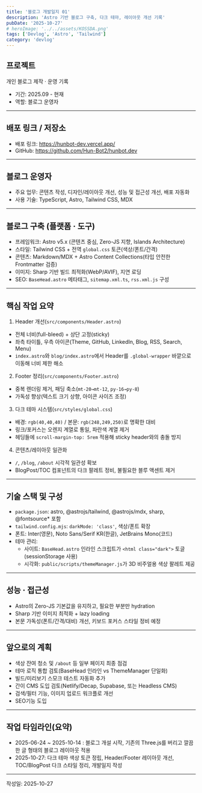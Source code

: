 ```yaml
---
title: '블로그 개발일지 01'
description: 'Astro 기반 블로그 구축, 다크 테마, 레이아웃 개선 기록'
pubDate: '2025-10-27'
# heroImage: '../../assets/KOSSDA.png'
tags: ['Devlog', 'Astro', 'Tailwind']
category: 'devlog'
---
```


## 프로젝트
개인 블로그 제작 · 운영 기록

- 기간: 2025.09 - 현재
- 역할: 블로그 운영자

---

## 배포 링크 / 저장소

- 배포 링크: https://hunbot-dev.vercel.app/
- GitHub: https://github.com/Hun-Bot2/hunbot.dev

---

## 블로그 운영자

- 주요 업무: 콘텐츠 작성, 디자인/레이아웃 개선, 성능 및 접근성 개선, 배포 자동화
- 사용 기술: TypeScript, Astro, Tailwind CSS, MDX

---

## 블로그 구축 (플랫폼 · 도구)

- 프레임워크: Astro v5.x (콘텐츠 중심, Zero-JS 지향, Islands Architecture)
- 스타일: Tailwind CSS + 전역 `global.css` 토큰(색상/폰트/간격)
- 콘텐츠: Markdown/MDX + Astro Content Collections(타입 안전한 Frontmatter 검증)
- 이미지: Sharp 기반 빌드 최적화(WebP/AVIF), 지연 로딩
- SEO: `BaseHead.astro` 메타태그, `sitemap.xml.ts`, `rss.xml.js` 구성

---

## 핵심 작업 요약

1) Header 개선(`src/components/Header.astro`)
- 전체 너비(full-bleed) + 상단 고정(sticky)
- 좌측 타이틀, 우측 아이콘(Theme, GitHub, LinkedIn, Blog, RSS, Search, Menu)
- `index.astro`와 `blog/index.astro`에서 Header를 `.global-wrapper` 바깥으로 이동해 너비 제한 해소

2) Footer 정리(`src/components/Footer.astro`)
- 중복 렌더링 제거, 패딩 축소(`mt-20→mt-12`, `py-16→py-8`)
- 가독성 향상(텍스트 크기 상향, 아이콘 사이즈 조정)

3) 다크 테마 시스템(`src/styles/global.css`)
- 배경: `rgb(40,40,40)` / 본문: `rgb(248,249,250)`로 명확한 대비
- 링크/포커스는 오렌지 계열로 통일, 파란색 계열 제거
- 헤딩들에 `scroll-margin-top: 5rem` 적용해 sticky header와의 충돌 방지

4) 콘텐츠/레이아웃 일관화
- `/`, `/blog`, `/about` 시각적 일관성 확보
- BlogPost/TOC 컴포넌트의 다크 팔레트 정비, 불필요한 블루 액센트 제거

---

## 기술 스택 및 구성

- `package.json`: astro, @astrojs/tailwind, @astrojs/mdx, sharp, @fontsource* 포함
- `tailwind.config.mjs`: `darkMode: 'class'`, 색상/폰트 확장
- 폰트: Inter(영문), Noto Sans/Serif KR(한글), JetBrains Mono(코드)
- 테마 관리:
  - 사이트: `BaseHead.astro` 인라인 스크립트가 `<html class="dark">` 토글 (sessionStorage 사용)
  - 시각화: `public/scripts/themeManager.js`가 3D 비주얼용 색상 팔레트 제공

---

## 성능 · 접근성

- Astro의 Zero-JS 기본값을 유지하고, 필요한 부분만 hydration
- Sharp 기반 이미지 최적화 + lazy loading
- 본문 가독성(폰트/간격/대비) 개선, 키보드 포커스 스타일 정비 예정

---

## 앞으로의 계획

- 색상 잔여 청소 및 `/about` 등 일부 페이지 최종 점검
- 테마 로직 통합 검토(BaseHead 인라인 vs ThemeManager 단일화)
- 빌드/미리보기 스모크 테스트 자동화 추가
- 간이 CMS 도입 검토(Netlify/Decap, Supabase, 또는 Headless CMS)
- 검색/필터 기능, 이미지 업로드 워크플로 개선
- SEO기능 도입

---

## 작업 타임라인(요약)
-  2025-06-24 ~ 2025-10-14 : 블로그 개설 시작, 기존의 Three.js를 버리고 깔끔한 글 형태의 블로그 레이아웃 적용
- 2025-10-27: 다크 테마 색상 토큰 정립, Header/Footer 레이아웃 개선, TOC/BlogPost 다크 스타일 정리, 개발일지 작성

---

작성일: 2025-10-27

